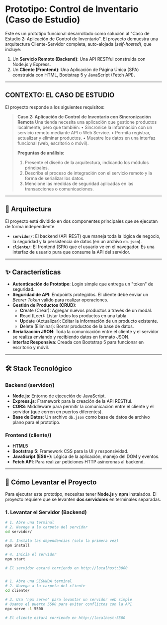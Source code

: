 # Prototipo: Control de Inventario (Caso de Estudio)

Este es un prototipo funcional desarrollado como solución al "Caso de Estudio 2: Aplicación de Control de Inventario". El proyecto demuestra una arquitectura Cliente-Servidor completa, auto-alojada (*self-hosted*), que incluye:

1.  Un **Servicio Remoto (Backend)**: Una API RESTful construida con Node.js y Express.
2.  Un **Cliente (Frontend)**: Una Aplicación de Página Única (SPA) construida con HTML, Bootstrap 5 y JavaScript (Fetch API).

---

## CONTEXTO: EL CASO DE ESTUDIO

El proyecto responde a los siguientes requisitos:

> **Caso 2: Aplicación de Control de Inventario con Sincronización Remota**
> Una tienda necesita una aplicación que gestione productos localmente, pero que
> también:
> • Sincronice la información con un servicio remoto mediante API o Web
> Service.
> • Permita registrar, actualizar y eliminar productos.
> • Muestre los datos en una interfaz funcional (web, escritorio o móvil).
>
> **Preguntas de análisis:**
> 1. Presente el diseño de la arquitectura, indicando los módulos principales.
> 2. Describa el proceso de integración con el servicio remoto y la forma de
> serializar los datos.
> 3. Mencione las medidas de seguridad aplicadas en las transacciones o
> comunicaciones.

---

## 🚀 Arquitectura

El proyecto está dividido en dos componentes principales que se ejecutan de forma independiente:



* **`servidor/`**: El backend (API REST) que maneja toda la lógica de negocio, la seguridad y la persistencia de datos (en un archivo `db.json`).
* **`cliente/`**: El frontend (SPA) que el usuario ve en el navegador. Es una interfaz de usuario pura que consume la API del servidor.

---

## ✨ Características

* **Autenticación de Prototipo**: Login simple que entrega un "token" de seguridad.
* **Seguridad de API**: Endpoints protegidos. El cliente debe enviar un *Bearer Token* válido para realizar operaciones.
* **Gestión de Productos (CRUD)**:
    * **C**reate (Crear): Agregar nuevos productos a través de un modal.
    * **R**ead (Leer): Listar todos los productos en una tabla.
    * **U**pdate (Actualizar): Editar la información de un producto existente.
    * **D**elete (Eliminar): Borrar productos de la base de datos.
* **Serialización JSON**: Toda la comunicación entre el cliente y el servidor se realiza enviando y recibiendo datos en formato JSON.
* **Interfaz Responsiva**: Creada con Bootstrap 5 para funcionar en escritorio y móvil.

---

## 🛠️ Stack Tecnológico

### Backend (servidor/)
* **Node.js**: Entorno de ejecución de JavaScript.
* **Express.js**: Framework para la creación de la API RESTful.
* **CORS**: Middleware para permitir la comunicación entre el cliente y el servidor (que corren en puertos diferentes).
* **Base de Datos**: Un archivo `db.json` como base de datos de archivo plano para el prototipo.

### Frontend (cliente/)
* **HTML5**
* **Bootstrap 5**: Framework CSS para la UI y responsividad.
* **JavaScript (ES6+)**: Lógica de la aplicación, manejo del DOM y eventos.
* **Fetch API**: Para realizar peticiones HTTP asíncronas al backend.

---

## 🏁 Cómo Levantar el Proyecto

Para ejecutar este prototipo, necesitas tener **Node.js** y **npm** instalados. El proyecto requiere que se levanten **dos servidores** en terminales separadas.

### 1. Levantar el Servidor (Backend)

```bash
# 1. Abre una terminal
# 2. Navega a la carpeta del servidor
cd servidor/

# 3. Instala las dependencias (solo la primera vez)
npm install

# 4. Inicia el servidor
npm start

# El servidor estará corriendo en http://localhost:3000


# 1. Abre una SEGUNDA terminal
# 2. Navega a la carpeta del cliente
cd cliente/

# 3. Usa 'npx serve' para levantar un servidor web simple
# Usamos el puerto 5500 para evitar conflictos con la API
npx serve -l 5500

# El cliente estará corriendo en http://localhost:5500
```
